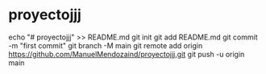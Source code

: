# proyectojjj
echo "# proyectojjj" >> README.md
git init
git add README.md
git commit -m "first commit"
git branch -M main
git remote add origin https://github.com/ManuelMendozaind/proyectojjj.git
git push -u origin main
